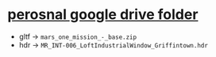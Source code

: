 # [perosnal google drive folder](https://drive.google.com/drive/folders/1sxUz-kgRMhy4ypCBA3EZloIseSPKgTB0?usp=sharing)

- gltf -> `mars_one_mission_-_base.zip`
- hdr -> `MR_INT-006_LoftIndustrialWindow_Griffintown.hdr`
